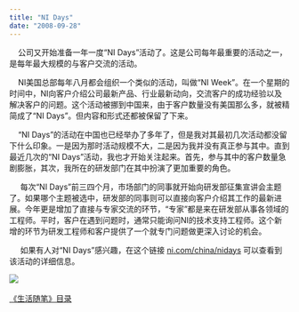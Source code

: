 ```yaml
---
title: "NI Days"
date: "2008-09-28"
---
```


    公司又开始准备一年一度“NI Days”活动了。这是公司每年最重要的活动之一，是每年最大规模的与客户交流的活动。

    NI美国总部每年八月都会组织一个类似的活动，叫做“NI Week”。在一个星期的时间中，NI向客户介绍公司最新产品、行业最新动向，交流客户的成功经验以及解决客户的问题。这个活动被挪到中国来，由于客户数量没有美国那么多，就被精简成了“NI Days”。但内容和形式还都被保留了下来。

    “NI Days”的活动在中国也已经举办了多年了，但是我对其最初几次活动都没留下什么印象。一是因为那时活动规模不大，二是因为我并没有真正参与其中。直到最近几次的“NI Days”活动，我也才开始关注起来。首先，参与其中的客户数量急剧膨胀，其次，我所在的研发部门在其中扮演了更加重要的角色。

     每次“NI Days”前三四个月，市场部门的同事就开始向研发部征集宣讲会主题了。如果哪个主题被选中，研发部的同事则可以直接向客户介绍其工作的最新进展。今年更是增加了直接与专家交流的环节，“专家”都是来在研发部从事各领域的工程师。平时，客户在遇到问题时，通常只能询问NI的技术支持工程师。这个新增的环节为研发工程师和客户提供了一个就专门问题做更深入讨论的机会。

     如果有人对“NI Days”感兴趣，在这个链接 [ni.com/china/nidays](http://ni.com/china/nidays) 可以查看到该活动的详细信息。

[![](http://digital.ni.com/worldwide/china.nsf/87e62f4c89ea9df9862564250075e6e4/6cee3a5a07377a8d482574c2001c4547/BodyText/20.47EC?OpenElement&FieldElemFormat=gif)](http://ni.com/china/nidays)[  
](Blog/cns!1pU-rgQVTuuWM1TX8W8PfmDA!1123.entry)

[《生活随笔》目录](Blog/cns!1pU-rgQVTuuWM1TX8W8PfmDA!1123.entry)

